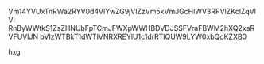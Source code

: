 Vm14YVUxTnRWa2RYV0d4VlYwZG9jVlZzVm5kVmJGcHlWV3RPVlZKclZqVlVi
RnByWWtkS1ZsZHNUbFpTCmJFWXpWWHBDVDJSSFVraFBWM2hXQ2xaRVFUVlJN
bVIzWTBkT1dWTlVNRXREYlU1c1drRTlQUW9LYW0xbQoKZXB0

hxg